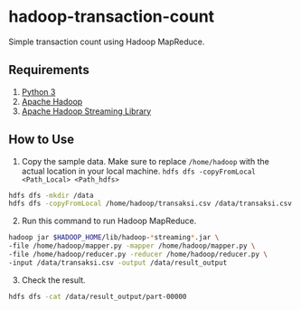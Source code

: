# hadoop-transaction-count

Simple transaction count using Hadoop MapReduce.

## Requirements

1. [Python 3](https://www.python.org/)
2. [Apache Hadoop](https://hadoop.apache.org/releases.html)
3. [Apache Hadoop Streaming Library](https://jar-download.com/artifacts/org.apache.hadoop/hadoop-streaming/3.3.6)

## How to Use

1. Copy the sample data. Make sure to replace `/home/hadoop` with the actual location in your local machine. `hdfs dfs -copyFromLocal <Path_Local> <Path_hdfs>`

```sh
hdfs dfs -mkdir /data
hdfs dfs -copyFromLocal /home/hadoop/transaksi.csv /data/transaksi.csv
```

2. Run this command to run Hadoop MapReduce.

```sh
hadoop jar $HADOOP_HOME/lib/hadoop-*streaming*.jar \
-file /home/hadoop/mapper.py -mapper /home/hadoop/mapper.py \
-file /home/hadoop/reducer.py -reducer /home/hadoop/reducer.py \
-input /data/transaksi.csv -output /data/result_output
```

3. Check the result.

```sh
hdfs dfs -cat /data/result_output/part-00000
```
